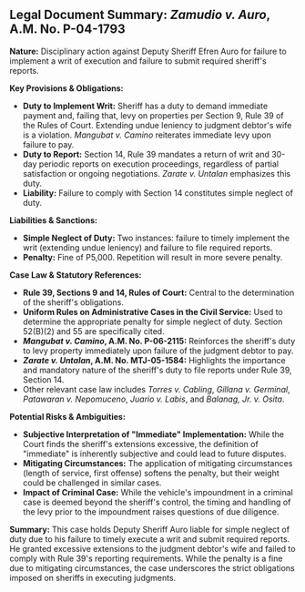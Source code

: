## Legal Document Summary: *Zamudio v. Auro*, A.M. No. P-04-1793

**Nature:** Disciplinary action against Deputy Sheriff Efren Auro for failure to implement a writ of execution and failure to submit required sheriff's reports.

**Key Provisions & Obligations:**

*   **Duty to Implement Writ:** Sheriff has a duty to demand immediate payment and, failing that, levy on properties per Section 9, Rule 39 of the Rules of Court.  Extending undue leniency to judgment debtor's wife is a violation. *Mangubat v. Camino* reiterates immediate levy upon failure to pay.
*   **Duty to Report:** Section 14, Rule 39 mandates a return of writ and 30-day periodic reports on execution proceedings, regardless of partial satisfaction or ongoing negotiations. *Zarate v. Untalan* emphasizes this duty.
*   **Liability:** Failure to comply with Section 14 constitutes simple neglect of duty.

**Liabilities & Sanctions:**

*   **Simple Neglect of Duty:** Two instances: failure to timely implement the writ (extending undue leniency) and failure to file required reports.
*   **Penalty:** Fine of P5,000. Repetition will result in more severe penalty.

**Case Law & Statutory References:**

*   **Rule 39, Sections 9 and 14, Rules of Court:** Central to the determination of the sheriff's obligations.
*   **Uniform Rules on Administrative Cases in the Civil Service:** Used to determine the appropriate penalty for simple neglect of duty. Section 52(B)(2) and 55 are specifically cited.
*   ***Mangubat v. Camino*, A.M. No. P-06-2115:** Reinforces the sheriff's duty to levy property immediately upon failure of the judgment debtor to pay.
*   ***Zarate v. Untalan*, A.M. No. MTJ-05-1584:** Highlights the importance and mandatory nature of the sheriff's duty to file reports under Rule 39, Section 14.
*   Other relevant case law includes *Torres v. Cabling*, *Gillana v. Germinal*, *Patawaran v. Nepomuceno*, *Juario v. Labis*, and *Balanag, Jr. v. Osita*.

**Potential Risks & Ambiguities:**

*   **Subjective Interpretation of "Immediate" Implementation:** While the Court finds the sheriff's extensions excessive, the definition of "immediate" is inherently subjective and could lead to future disputes.
*   **Mitigating Circumstances:** The application of mitigating circumstances (length of service, first offense) softens the penalty, but their weight could be challenged in similar cases.
*   **Impact of Criminal Case:** While the vehicle's impoundment in a criminal case is deemed beyond the sheriff's control, the timing and handling of the levy prior to the impoundment raises questions of due diligence.

**Summary:**  This case holds Deputy Sheriff Auro liable for simple neglect of duty due to his failure to timely execute a writ and submit required reports.  He granted excessive extensions to the judgment debtor's wife and failed to comply with Rule 39's reporting requirements.  While the penalty is a fine due to mitigating circumstances, the case underscores the strict obligations imposed on sheriffs in executing judgments.
